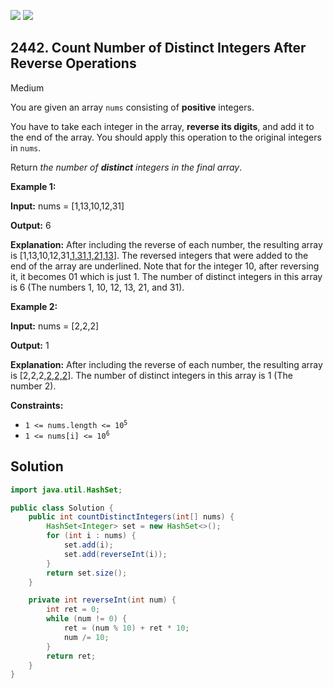 [![](https://img.shields.io/github/stars/javadev/LeetCode-in-Java?label=Stars&style=flat-square)](https://github.com/javadev/LeetCode-in-Java)
[![](https://img.shields.io/github/forks/javadev/LeetCode-in-Java?label=Fork%20me%20on%20GitHub%20&style=flat-square)](https://github.com/javadev/LeetCode-in-Java/fork)

## 2442\. Count Number of Distinct Integers After Reverse Operations

Medium

You are given an array `nums` consisting of **positive** integers.

You have to take each integer in the array, **reverse its digits**, and add it to the end of the array. You should apply this operation to the original integers in `nums`.

Return _the number of **distinct** integers in the final array_.

**Example 1:**

**Input:** nums = [1,13,10,12,31]

**Output:** 6

**Explanation:** After including the reverse of each number, the resulting array is [1,13,10,12,31,<ins>1,31,1,21,13</ins>]. The reversed integers that were added to the end of the array are underlined. Note that for the integer 10, after reversing it, it becomes 01 which is just 1. The number of distinct integers in this array is 6 (The numbers 1, 10, 12, 13, 21, and 31).

**Example 2:**

**Input:** nums = [2,2,2]

**Output:** 1

**Explanation:** After including the reverse of each number, the resulting array is [2,2,2,<ins>2,2,2</ins>]. The number of distinct integers in this array is 1 (The number 2).

**Constraints:**

*   <code>1 <= nums.length <= 10<sup>5</sup></code>
*   <code>1 <= nums[i] <= 10<sup>6</sup></code>

## Solution

```java
import java.util.HashSet;

public class Solution {
    public int countDistinctIntegers(int[] nums) {
        HashSet<Integer> set = new HashSet<>();
        for (int i : nums) {
            set.add(i);
            set.add(reverseInt(i));
        }
        return set.size();
    }

    private int reverseInt(int num) {
        int ret = 0;
        while (num != 0) {
            ret = (num % 10) + ret * 10;
            num /= 10;
        }
        return ret;
    }
}
```
